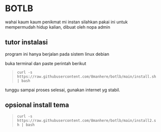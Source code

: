 # BOTLB
wahai kaum kaum penikmat mi instan silahkan pakai ini untuk mempermudah hidup kalian, dibuat oleh nopa admin

## tutor instalasi
program ini hanya berjalan pada sistem linux debian

buka terminal dan paste perintah berikut

> `curl -s https://raw.githubusercontent.com/8manhere/botlb/main/install.sh | bash`

tunggu sampai proses selesai, gunakan internet yg stabil.

## opsional install tema

> `curl -s https://raw.githubusercontent.com/8manhere/botlb/main/install2.sh | bash`
